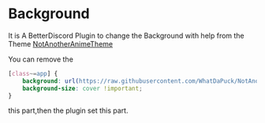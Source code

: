 # Background
It is A BetterDiscord Plugin to change the Background with help from the Theme [NotAnotherAnimeTheme](https://github.com/WhatDaPuck/NotAnotherAnimeTheme)

You can remove the 
```css
[class~=app] {
    background: url(https://raw.githubusercontent.com/WhatDaPuck/NotAnotherAnimeTheme/master/image/PTT4OKi.jpg) !important;
    background-size: cover !important;
}
```
this part,then the plugin set this part.
